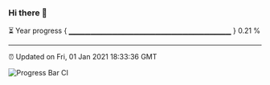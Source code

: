 ### Hi there 👋

⏳ Year progress { ▁▁▁▁▁▁▁▁▁▁▁▁▁▁▁▁▁▁▁▁▁▁▁▁▁▁▁▁▁▁ } 0.21 %

---

⏰ Updated on Fri, 01 Jan 2021 18:33:36 GMT

![Progress Bar CI](https://github.com/liununu/liununu/workflows/Progress%20Bar%20CI/badge.svg)
